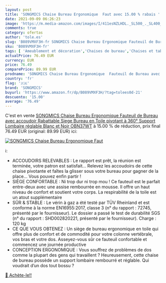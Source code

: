 ```yaml
---
layout: post
title: 'SONGMICS Chaise Bureau Ergonomique  Faut avec 15.00 % rabais '
date: 2021-09-09 06:26:23
image: 'https://m.media-amazon.com/images/I/411esNZLHDL._SL500_._SL400_.jpg'
comments: true
category: ofertas
author: 'tole.es'
slug: 'B089VMXF3H-fr SONGMICS Chaise Bureau Ergonomique Fauteuil de Bureau avec...'
sku: 'B089VMXF3H-fr'
tags: [ 'Ameublement et décoration','Chaises de bureau','Chaises et tabourets de bureau','Cuisine et Maison','Meubles','Meubles de bureau','songmics', ]
actualPrice: 76.49 EUR
currency: EUR
price: 76.49
comparePrice: 89.99 EUR
prodname: 'SONGMICS Chaise Bureau Ergonomique  Fauteuil de Bureau avec accoudoir Rabattable  Siege Bureau en Toile  pivotant à 360°  Support Lombaire réglable  Blanc et Noir OBN37WT'
country: 'fr'
flag: '🇫🇷'
brand: 'SONGMICS'
buyurl: 'https://www.amazon.fr/dp/B089VMXF3H/?tag=tolees0d-21'
descuento: '15.00'
average: '76.49'
---
```


C'est en vente [SONGMICS Chaise Bureau Ergonomique  Fauteuil de Bureau avec accoudoir Rabattable  Siege Bureau en Toile  pivotant à 360°  Support Lombaire réglable  Blanc et Noir OBN37WT](https://www.amazon.fr/dp/B089VMXF3H/?tag=tolees0d-21)  à  15.00 % de réduction, prix final  76.49 EUR (original: 89.99 EUR) ici:

[![SONGMICS Chaise Bureau Ergonomique  Faut](https://m.media-amazon.com/images/I/411esNZLHDL._SL500_._SL400_.jpg)](https://www.amazon.fr/dp/B089VMXF3H/?tag=tolees0d-21)

ℹ️:

- ACCOUDOIRS RELEVABLES : Le rapport est prêt, la réunion est terminée, votre patron est satisfait... Relevez les accoudoirs de cette chaise pivotante et faîtes la glisser sous votre bureau pour gagner de la place... Vous pouvez enfin partir !
- SIÈGE CONFORTABLE : Ni trop dur ni trop mou ! Ce fauteuil est le parfait entre-deux avec une assise rembourrée en mousse. Il offre un haut niveau de confort et soutient votre corps. La respirabilité de la toile est un atout supplémentaire
- SÛR & STABLE : Le vérin à gaz a été testé par TÜV Rheinland et est conforme à la norme EN16955:2017, classe 3 (n° du rapport : 72745, présenté par le fournisseur). Le dossier a passé le test de durabilité SGS (n° du rapport : SHD002820221, présenté par le fournisseur). Charge : 120 kg
- CE QUE VOUS OBTENEZ : Un siège de bureau ergonomique en toile qui offre plus de confort et de commodité pour votre colonne vertébrale, vos bras et votre dos. Asseyez-vous sûr ce fauteuil confortable et commencez une journée productive
- CONCEPTION ERGONOMIQUE : Vous souffrez de problèmes de dos comme la plupart des gens qui travaillent ? Heureusement, cette chaise de bureau possède un support lombaire rembourré et réglable. Qui voudrait d’un dos tout bossu ?

[🛒 Achète-le!!](https://www.amazon.fr/dp/B089VMXF3H/?tag=tolees0d-21)
